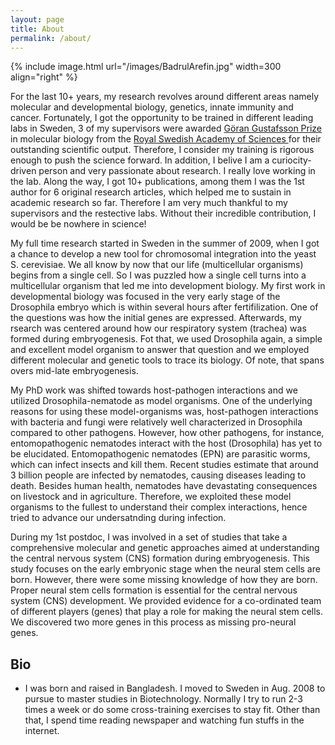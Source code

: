 ```yaml
---
layout: page
title: About
permalink: /about/
---
```

{% include image.html url="/images/BadrulArefin.jpg" width=300 align="right" %}

For the last 10+ years, my research revolves around different areas namely molecular and developmental biology, genetics, innate immunity and cancer. Fortunately, I got the opportunity to be trained in different leading labs in Sweden, 3 of my supervisors were awarded <a href="https://en.wikipedia.org/wiki/G%C3%B6ran_Gustafsson_Prize">Göran Gustafsson Prize</a> in molecular biology from the <a href="https://kva.se/sv/priser/goran-gustafssonprisen">Royal Swedish Academy of Sciences </a> for their outstanding scientific output. Therefore, I consider my training is rigorous enough to push the science forward. In addition, I belive I am a curiocity-driven person and very passionate about research. I really love working in the lab. Along the way, I got 10+ publications, among them I was the 1st author for 6 original research articles, which helped me to sustain in academic research so far. Therefore I am very much thankful to my supervisors and the restective labs. Without their incredible contribution, I would be be nowhere in science!

My full time research started in Sweden in the summer of 2009, when I got a chance to develop a new tool for chromosomal integration into the yeast S. cerevisiae. We all know by now that our life (multicellular organisms) begins from a single cell. So I was puzzled how a single cell turns into a multicellular organism that led me into development biology. My first work in developmental biology was focused in the very early stage of the Drosophila embryo which is within several hours after fertifilization. One of the questions was how the initial genes are expressed. Afterwards, my rsearch was centered around how our respiratory system (trachea) was formed during embryogenesis. Fot that, we used Drosophila again, a simple and excellent model organism to answer that question and we employed different molecular and genetic tools to trace its biology. Of note, that spans overs mid-late embryogenesis. 

My PhD work was shifted towards host-pathogen interactions and we utilized Drosophila-nematode as model organisms. One of the underlying reasons for using these model-organisms was, host-pathogen  interactions  with  bacteria  and  fungi were  relatively  well  characterized  in Drosophila compared  to  other  pathogens. However,  how  other  pathogens, for  instance,  entomopathogenic  nematodes  interact with  the  host  (Drosophila) has  yet  to  be  elucidated. Entomopathogenic  nematodes (EPN)  are  parasitic  worms, which  can  infect  insects  and  kill  them. Recent  studies estimate  that  around  3  billion  people  are  infected  by  nematodes, causing  diseases leading to death. Besides human health, nematodes have devastating consequences on livestock and in agriculture. Therefore, we exploited these model organisms to the fullest to understand their complex interactions, hence tried to advance our undersatnding during infection. 

During my 1st postdoc, I was involved in a set of studies that take a comprehensive molecular and genetic approaches aimed at understanding the central nervous system (CNS) formation during embryogenesis. This study focuses on the early embryonic stage when the neural stem cells are born. However, there were some missing knowledge of how they are born. Proper neural stem cells formation is essential for the central nervous system (CNS) development. We provided evidence for a co-ordinated team of different players (genes) that play a role for making the neural stem cells. We discovered two more genes in this process as missing pro-neural genes.<br>

<h2>Bio</h2>
<ul>
<li> I was born and raised in Bangladesh. I moved to Sweden in Aug. 2008 to pursue to master studies in Biotechnology. Normally I try to run 2-3 times a week or do some cross-training exercises to stay fit. Other than that, I spend time reading newspaper and watching fun stuffs in the internet.

